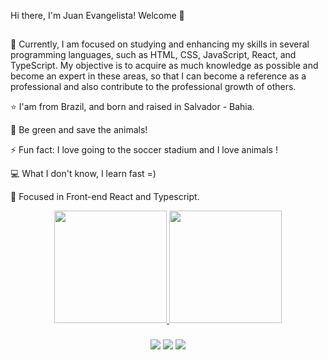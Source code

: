Hi there, I'm Juan Evangelista! Welcome 👋
##

🔭 Currently, I am focused on studying and enhancing my skills in several programming languages, such as HTML, CSS, JavaScript, React, and TypeScript. My objective is to acquire as much knowledge as possible and become an expert in these areas, so that I can become a reference as a professional and also contribute to the professional growth of others.

⭐ I'am from Brazil, and born and raised in Salvador - Bahia.

🌱 Be green and save the animals!

⚡ Fun fact: I love going to the soccer stadium and I love animals !

💻 What I don't know, I learn fast =)

🎯 Focused in Front-end React and Typescript.



<div align="center">

  <a href="https://github.com/juanevangelista1">

  <img height="180em" src="https://github-readme-stats.vercel.app/api?username=juanevangelista1&show_icons=true&theme=dark&include_all_commits=true&count_private=true"/>

  <img height="180em" src="https://github-readme-stats.vercel.app/api/top-langs/?username=juanevangelista1&layout=compact&langs_count=7&theme=dark"/>

  ###
    
<div> 
  <a href="https://instagram.com/juan.evangelistaa" target="_blank"><img src="https://img.shields.io/badge/-Instagram-%23E4405F?style=for-the-badge&logo=instagram&logoColor=white" target="_blank"></a>
  <a href = "mailto:juan.evangelista.nascimentoo@gmail.com" target="_blank"><img src="https://img.shields.io/badge/-Gmail-%23333?style=for-the-badge&logo=gmail&logoColor=white" "></a>
  <a href="https://www.linkedin.com/in/juan-evangelista-nascimento-493260143/?originalSubdomain=br" target="_blank"><img src="https://img.shields.io/badge/-LinkedIn-%230077B5?style=for-the-badge&logo=linkedin&logoColor=white" target="_blank"></a> 
</div>
